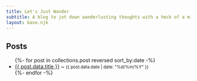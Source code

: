 ```yaml
---
title: Let's Just Wander
subtitle: A blog to jot down wanderlusting thoughts with a heck of a mindset.
layout: base.njk
---
```


## Posts

<ul>
{%- for post in collections.post reversed sort_by:date -%}
  <li>
    <a href={{ post.url }}>{{ post.data.title }}</a>
    <time> ~ <small>{{ post.data.date | date: "%d/%m/%Y" }}</small></time>
  </li>
{%- endfor -%}
</ul>
